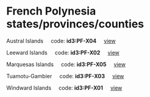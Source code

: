 # French Polynesia states/provinces/counties
Austral Islands&nbsp;&nbsp;&nbsp;&nbsp;&nbsp;code: **id3:PF-X04**&nbsp;&nbsp;&nbsp;&nbsp;&nbsp;[view](../../export/geojson/medium/id3/pf/x04.geojson)&nbsp;&nbsp;&nbsp;&nbsp;&nbsp;


Leeward Islands&nbsp;&nbsp;&nbsp;&nbsp;&nbsp;code: **id3:PF-X02**&nbsp;&nbsp;&nbsp;&nbsp;&nbsp;[view](../../export/geojson/medium/id3/pf/x02.geojson)&nbsp;&nbsp;&nbsp;&nbsp;&nbsp;


Marquesas Islands&nbsp;&nbsp;&nbsp;&nbsp;&nbsp;code: **id3:PF-X05**&nbsp;&nbsp;&nbsp;&nbsp;&nbsp;[view](../../export/geojson/medium/id3/pf/x05.geojson)&nbsp;&nbsp;&nbsp;&nbsp;&nbsp;


Tuamotu-Gambier&nbsp;&nbsp;&nbsp;&nbsp;&nbsp;code: **id3:PF-X03**&nbsp;&nbsp;&nbsp;&nbsp;&nbsp;[view](../../export/geojson/medium/id3/pf/x03.geojson)&nbsp;&nbsp;&nbsp;&nbsp;&nbsp;


Windward Islands&nbsp;&nbsp;&nbsp;&nbsp;&nbsp;code: **id3:PF-X01**&nbsp;&nbsp;&nbsp;&nbsp;&nbsp;[view](../../export/geojson/medium/id3/pf/x01.geojson)&nbsp;&nbsp;&nbsp;&nbsp;&nbsp;

